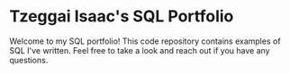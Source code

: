 # Tzeggai Isaac's SQL Portfolio

Welcome to my SQL portfolio! This code repository contains examples of SQL I've written. Feel free to take a look and reach out if you have any questions.

